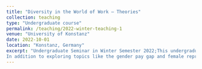 ```yaml
---
title: "Diversity in the World of Work – Theories"
collection: teaching
type: "Undergraduate course"
permalink: /teaching/2022-winter-teaching-1
venue: "University of Konstanz"
date: 2022-10-01
location: "Konstanz, Germany"
excerpt: "Undergraduate Seminar in Winter Semester 2022;This undergraduate seminar provides a broad introduction to key theories and concepts relevant to understanding diversity in teams and organizations. We explore how societal shifts—such as increased female labor participation, demographic change, and international migration—are shaping increasingly diverse workplaces. Students engage with questions such as: What types of diversity exist? How does diversity affect collaboration and performance in teams? What challenges arise, and what opportunities can diversity create? And ultimately: How can organizations manage diversity effectively?
In addition to exploring topics like the gender pay gap and female representation in top management, the course integrates academic writing training to support students in crafting their first term papers.;  **Student satisfaction:** 1.4 (scale from 1 to 5 with 1 being the best rating);  ***Nominated for LUKS Teaching Award of the University of Konstanz by students***"
---
```


